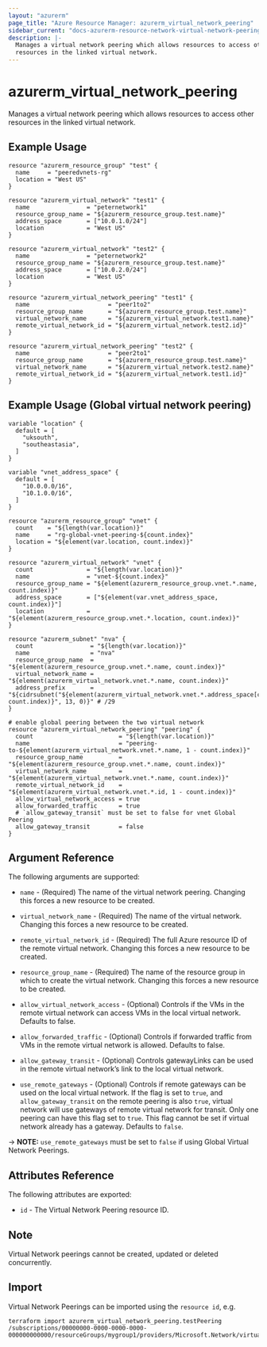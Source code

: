 ```yaml
---
layout: "azurerm"
page_title: "Azure Resource Manager: azurerm_virtual_network_peering"
sidebar_current: "docs-azurerm-resource-network-virtual-network-peering"
description: |-
  Manages a virtual network peering which allows resources to access other
  resources in the linked virtual network.
---
```


# azurerm_virtual_network_peering

Manages a virtual network peering which allows resources to access other
resources in the linked virtual network.

## Example Usage

```hcl
resource "azurerm_resource_group" "test" {
  name     = "peeredvnets-rg"
  location = "West US"
}

resource "azurerm_virtual_network" "test1" {
  name                = "peternetwork1"
  resource_group_name = "${azurerm_resource_group.test.name}"
  address_space       = ["10.0.1.0/24"]
  location            = "West US"
}

resource "azurerm_virtual_network" "test2" {
  name                = "peternetwork2"
  resource_group_name = "${azurerm_resource_group.test.name}"
  address_space       = ["10.0.2.0/24"]
  location            = "West US"
}

resource "azurerm_virtual_network_peering" "test1" {
  name                      = "peer1to2"
  resource_group_name       = "${azurerm_resource_group.test.name}"
  virtual_network_name      = "${azurerm_virtual_network.test1.name}"
  remote_virtual_network_id = "${azurerm_virtual_network.test2.id}"
}

resource "azurerm_virtual_network_peering" "test2" {
  name                      = "peer2to1"
  resource_group_name       = "${azurerm_resource_group.test.name}"
  virtual_network_name      = "${azurerm_virtual_network.test2.name}"
  remote_virtual_network_id = "${azurerm_virtual_network.test1.id}"
}
```

## Example Usage (Global virtual network peering)

```hcl
variable "location" {
  default = [
    "uksouth",
    "southeastasia",
  ]
}

variable "vnet_address_space" {
  default = [
    "10.0.0.0/16",
    "10.1.0.0/16",
  ]
}

resource "azurerm_resource_group" "vnet" {
  count    = "${length(var.location)}"
  name     = "rg-global-vnet-peering-${count.index}"
  location = "${element(var.location, count.index)}"
}

resource "azurerm_virtual_network" "vnet" {
  count               = "${length(var.location)}"
  name                = "vnet-${count.index}"
  resource_group_name = "${element(azurerm_resource_group.vnet.*.name, count.index)}"
  address_space       = ["${element(var.vnet_address_space, count.index)}"]
  location            = "${element(azurerm_resource_group.vnet.*.location, count.index)}"
}

resource "azurerm_subnet" "nva" {
  count                = "${length(var.location)}"
  name                 = "nva"
  resource_group_name  = "${element(azurerm_resource_group.vnet.*.name, count.index)}"
  virtual_network_name = "${element(azurerm_virtual_network.vnet.*.name, count.index)}"
  address_prefix       = "${cidrsubnet("${element(azurerm_virtual_network.vnet.*.address_space[count.index], count.index)}", 13, 0)}" # /29
}

# enable global peering between the two virtual network 
resource "azurerm_virtual_network_peering" "peering" {
  count                        = "${length(var.location)}"
  name                         = "peering-to-${element(azurerm_virtual_network.vnet.*.name, 1 - count.index)}"
  resource_group_name          = "${element(azurerm_resource_group.vnet.*.name, count.index)}"
  virtual_network_name         = "${element(azurerm_virtual_network.vnet.*.name, count.index)}"
  remote_virtual_network_id    = "${element(azurerm_virtual_network.vnet.*.id, 1 - count.index)}"
  allow_virtual_network_access = true
  allow_forwarded_traffic      = true
  # `allow_gateway_transit` must be set to false for vnet Global Peering
  allow_gateway_transit        = false
}
```

## Argument Reference

The following arguments are supported:

* `name` - (Required) The name of the virtual network peering. Changing this
    forces a new resource to be created.

* `virtual_network_name` - (Required) The name of the virtual network. Changing
    this forces a new resource to be created.

* `remote_virtual_network_id` - (Required) The full Azure resource ID of the
    remote virtual network.  Changing this forces a new resource to be created.

* `resource_group_name` - (Required) The name of the resource group in which to
    create the virtual network. Changing this forces a new resource to be
    created.

* `allow_virtual_network_access` - (Optional) Controls if the VMs in the remote
    virtual network can access VMs in the local virtual network. Defaults to
    false.

* `allow_forwarded_traffic` - (Optional) Controls if forwarded traffic from  VMs
    in the remote virtual network is allowed. Defaults to false.

* `allow_gateway_transit` - (Optional) Controls gatewayLinks can be used in the
    remote virtual network’s link to the local virtual network.

* `use_remote_gateways` - (Optional) Controls if remote gateways can be used on
    the local virtual network. If the flag is set to `true`, and
    `allow_gateway_transit` on the remote peering is also `true`, virtual network will
    use gateways of remote virtual network for transit. Only one peering can
    have this flag set to `true`. This flag cannot be set if virtual network
    already has a gateway. Defaults to `false`.

-> **NOTE:** `use_remote_gateways` must be set to `false` if using Global Virtual Network Peerings.

## Attributes Reference

The following attributes are exported:

* `id` - The Virtual Network Peering resource ID.

## Note

Virtual Network peerings cannot be created, updated or deleted concurrently.

## Import

Virtual Network Peerings can be imported using the `resource id`, e.g.

```shell
terraform import azurerm_virtual_network_peering.testPeering /subscriptions/00000000-0000-0000-0000-000000000000/resourceGroups/mygroup1/providers/Microsoft.Network/virtualNetworks/myvnet1/virtualNetworkPeerings/myvnet1peering
```
